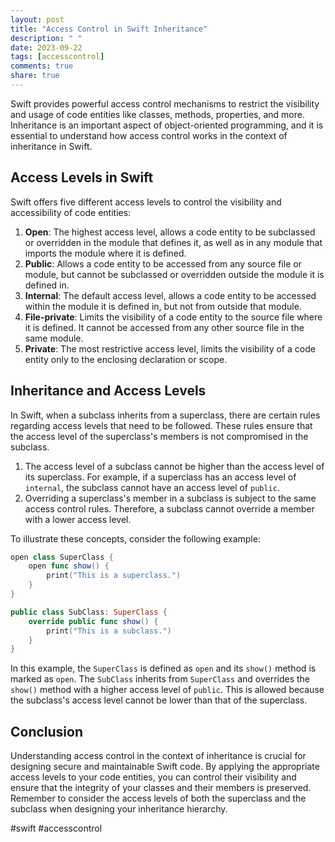 ```yaml
---
layout: post
title: "Access Control in Swift Inheritance"
description: " "
date: 2023-09-22
tags: [accesscontrol]
comments: true
share: true
---
```


Swift provides powerful access control mechanisms to restrict the visibility and usage of code entities like classes, methods, properties, and more. Inheritance is an important aspect of object-oriented programming, and it is essential to understand how access control works in the context of inheritance in Swift.

## Access Levels in Swift

Swift offers five different access levels to control the visibility and accessibility of code entities:

1. **Open**: The highest access level, allows a code entity to be subclassed or overridden in the module that defines it, as well as in any module that imports the module where it is defined.
2. **Public**: Allows a code entity to be accessed from any source file or module, but cannot be subclassed or overridden outside the module it is defined in.
3. **Internal**: The default access level, allows a code entity to be accessed within the module it is defined in, but not from outside that module.
4. **File-private**: Limits the visibility of a code entity to the source file where it is defined. It cannot be accessed from any other source file in the same module.
5. **Private**: The most restrictive access level, limits the visibility of a code entity only to the enclosing declaration or scope.

## Inheritance and Access Levels

In Swift, when a subclass inherits from a superclass, there are certain rules regarding access levels that need to be followed. These rules ensure that the access level of the superclass's members is not compromised in the subclass.

1. The access level of a subclass cannot be higher than the access level of its superclass. For example, if a superclass has an access level of `internal`, the subclass cannot have an access level of `public`.
2. Overriding a superclass's member in a subclass is subject to the same access control rules. Therefore, a subclass cannot override a member with a lower access level.

To illustrate these concepts, consider the following example:

```swift
open class SuperClass {
    open func show() {
        print("This is a superclass.")
    }
}

public class SubClass: SuperClass {
    override public func show() {
        print("This is a subclass.")
    }
}
```

In this example, the `SuperClass` is defined as `open` and its `show()` method is marked as `open`. The `SubClass` inherits from `SuperClass` and overrides the `show()` method with a higher access level of `public`. This is allowed because the subclass's access level cannot be lower than that of the superclass.

## Conclusion

Understanding access control in the context of inheritance is crucial for designing secure and maintainable Swift code. By applying the appropriate access levels to your code entities, you can control their visibility and ensure that the integrity of your classes and their members is preserved. Remember to consider the access levels of both the superclass and the subclass when designing your inheritance hierarchy.

#swift #accesscontrol